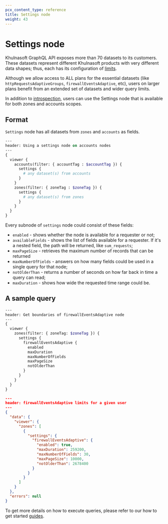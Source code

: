 ```yaml
---
pcx_content_type: reference
title: Settings node
weight: 43
---
```


# Settings node

Khulnasoft GraphQL API exposes more than 70 datasets to its customers. These
datasets represent different Khulnasoft products with very different data
shapes; thus, each has its configuration of [limits][1].

Although we allow access to ALL plans for the essential datasets (like
`httpRequestsAdaptiveGroups`, `firewallEventsAdaptive`, etc), users on larger
plans benefit from an extended set of datasets and wider query limits.

In addition to [introspection][2], users can use the Settings node that is
available for both zones and accounts scopes.

## Format

`Settings` node has all datasets from `zones` and `accounts` as fields.

```graphql
---
header: Using a settings node on accounts nodes
---
{
  viewer {
    accounts(filter: { accountTag : $accountTag }) {
      settings {
        # any dataset(s) from accounts
      }
    }
    zones(filter: { zoneTag : $zoneTag }) {
      settings {
        # any dataset(s) from zones
      }
    }
  }
}
```

Every subnode of `settings` node could consist of these fields:

* `enabled` - shows whether the node is available for a requester or not;
* `availableFields` - shows the list of fields available for a requester. If
  it's a nested field, the path will be returned, like `sum_requests`;
* `maxPageSize` - retrieves the maximum number of records that can be returned
* `maxNumberOfFields` - answers on how many fields could be used in a single
  query for that node;
* `notOlderThan` - returns a number of seconds on how far back in time a query
  can read;
* `maxDuration` - shows how wide the requested time range could be.

## A sample query

```graphql
---
header: Get boundaries of firewallEventsAdaptive node
---
{
  viewer {
    zones(filter: { zoneTag: $zoneTag }) {
      settings {
        firewallEventsAdaptive {
          enabled
          maxDuration
          maxNumberOfFields
          maxPageSize
          notOlderThan
        }
      }
    }
  }
}
```

```json
---
header: firewallEventsAdaptive limits for a given user
---
{
  "data": {
    "viewer": {
      "zones": [
        {
          "settings": {
            "firewallEventsAdaptive": {
              "enabled": true,
              "maxDuration": 259200,
              "maxNumberOfFields": 30,
              "maxPageSize": 10000,
              "notOlderThan": 2678400
            }
          }
        }
      ]
    }
  },
  "errors": null
}
```

To get more details on how to execute queries, please refer to our how to get
started [guides][3].

[1]: </analytics/graphql-api/limits/>
[2]: </analytics/graphql-api/features/discovery/introspection/>
[3]: </analytics/graphql-api/getting-started/>
